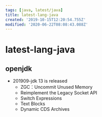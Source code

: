 ```yaml
---
tags: [java, latest/java]
title: latest-lang-java
created: '2019-10-15T12:20:54.755Z'
modified: '2020-06-22T08:08:43.088Z'
---
```


# latest-lang-java

## openjdk

- 201909-jdk 13 is released
  - ZGC：Uncommit Unused Memory
  - Reimplement the Legacy Socket API
  - Switch Expressions 
  - Text Blocks
  - Dynamic CDS Archives
